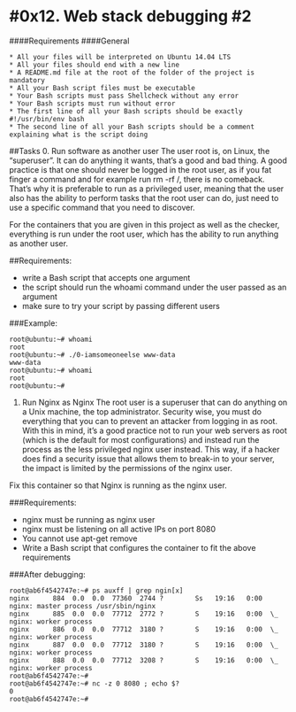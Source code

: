 #0x12. Web stack debugging #2
=============================

####Requirements
####General

    * All your files will be interpreted on Ubuntu 14.04 LTS
    * All your files should end with a new line
    * A README.md file at the root of the folder of the project is mandatory
    * All your Bash script files must be executable
    * Your Bash scripts must pass Shellcheck without any error
    * Your Bash scripts must run without error
    * The first line of all your Bash scripts should be exactly #!/usr/bin/env bash
    * The second line of all your Bash scripts should be a comment explaining what is the script doing

##Tasks
0. Run software as another user 
The user root is, on Linux, the “superuser”. It can do anything it wants, that’s a good and bad thing. A good practice is that one should never be logged in the root user, as if you fat finger a command and for example run rm -rf /, there is no comeback. That’s why it is preferable to run as a privileged user, meaning that the user also has the ability to perform tasks that the root user can do, just need to use a specific command that you need to discover.

For the containers that you are given in this project as well as the checker, everything is run under the root user, which has the ability to run anything as another user.

##Requirements:

   * write a Bash script that accepts one argument
   * the script should run the whoami command under the user passed as an argument
   * make sure to try your script by passing different users

###Example:
```
root@ubuntu:~# whoami
root
root@ubuntu:~# ./0-iamsomeoneelse www-data
www-data
root@ubuntu:~# whoami
root
root@ubuntu:~#
```

 1. Run Nginx as Nginx 
The root user is a superuser that can do anything on a Unix machine, the top administrator. Security wise, you must do everything that you can to prevent an attacker from logging in as root. With this in mind, it’s a good practice not to run your web servers as root (which is the default for most configurations) and instead run the process as the less privileged nginx user instead. This way, if a hacker does find a security issue that allows them to break-in to your server, the impact is limited by the permissions of the nginx user.

Fix this container so that Nginx is running as the nginx user.

###Requirements:

   * nginx must be running as nginx user
   * nginx must be listening on all active IPs on port 8080
   * You cannot use apt-get remove
   * Write a Bash script that configures the container to fit the above requirements

###After debugging:
```
root@ab6f4542747e:~# ps auxff | grep ngin[x]
nginx      884  0.0  0.0  77360  2744 ?        Ss   19:16   0:00 nginx: master process /usr/sbin/nginx
nginx      885  0.0  0.0  77712  2772 ?        S    19:16   0:00  \_ nginx: worker process
nginx      886  0.0  0.0  77712  3180 ?        S    19:16   0:00  \_ nginx: worker process
nginx      887  0.0  0.0  77712  3180 ?        S    19:16   0:00  \_ nginx: worker process
nginx      888  0.0  0.0  77712  3208 ?        S    19:16   0:00  \_ nginx: worker process
root@ab6f4542747e:~#
root@ab6f4542747e:~# nc -z 0 8080 ; echo $?
0
root@ab6f4542747e:~#
```
